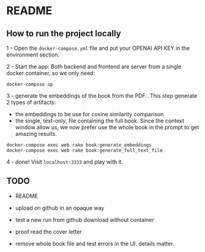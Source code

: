 # README

## How to run the project locally

1 - Open the `docker-compose.yml` file and put your OPENAI API KEY in the environment section.

2 - Start the app:
Both backend and frontend are server from a single docker container, so we only need:

```
docker-compose up
```

3 - generate the embeddings of the book from the PDF:.
This step generate 2 types of artifacts:

- the embeddings to be use for cosine similarity comparison
- the single, text-only, file containing the full book. Since the context window allow us, we now prefer use the whole book in the prompt to get amazing results.

```
docker-compose exec web rake book:generate_embeddings
docker-compose exec web rake book:generate_full_text_file
```

4 - done! Visit `localhost:3333` and play with it.

## TODO

- README
- upload on github in an opaque way
- test a new run from github download without container

- proof read the cover letter
- remove whole book file and test errors in the UI. details matter.
